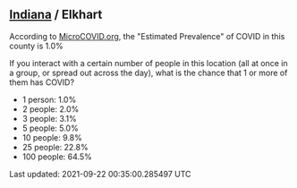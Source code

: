 
## [Indiana](/united-states/indiana) / Elkhart

According to [MicroCOVID.org](http://microcovid.org),
the "Estimated Prevalence" of COVID in this county is 1.0%

If you interact with a certain number of people in this location
(all at once in a group, or spread out across the day), what is the chance that
1 or more of them has COVID?

- 1 person: 1.0%
- 2 people: 2.0%
- 3 people: 3.1%
- 5 people: 5.0%
- 10 people: 9.8%
- 25 people: 22.8%
- 100 people: 64.5%

Last updated: 2021-09-22 00:35:00.285497 UTC
